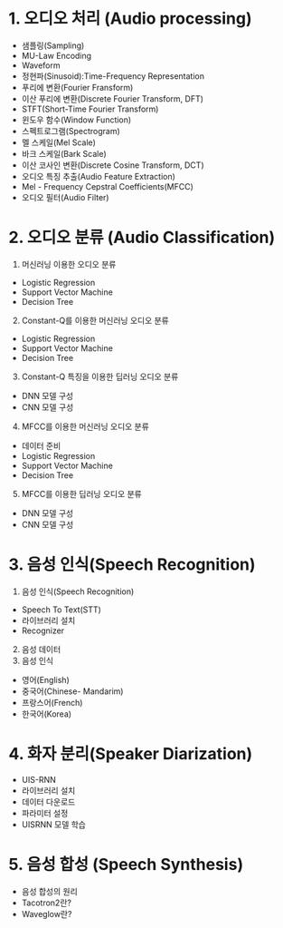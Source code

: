 # 1. 오디오 처리 (Audio processing)
- 샘플링(Sampling)
- MU-Law Encoding
- Waveform
- 정현파(Sinusoid):Time-Frequency Representation
- 푸리에 변환(Fourier Fransform)
- 이산 푸리에 변환(Discrete Fourier Transform, DFT)
- STFT(Short-Time Fourier Transform)
- 윈도우 함수(Window Function)
- 스펙트로그램(Spectrogram)
- 멜 스케일(Mel Scale)
- 바크 스케일(Bark Scale)
- 이산 코사인 변환(Discrete Cosine Transform, DCT)
- 오디오 특징 추출(Audio Feature Extraction)
- Mel - Frequency Cepstral Coefficients(MFCC)
- 오디오 필터(Audio Filter)


# 2. 오디오 분류 (Audio Classification)
1. 머신러닝 이용한 오디오 분류
- Logistic Regression
- Support Vector Machine
- Decision Tree
2. Constant-Q를 이용한 머신러닝 오디오 분류
- Logistic Regression
- Support Vector Machine
- Decision Tree
3. Constant-Q 특징을 이용한 딥러닝 오디오 분류
- DNN 모델 구성
- CNN 모델 구성
4. MFCC를 이용한 머신러닝 오디오 분류
- 데이터 준비
- Logistic Regression
- Support Vector Machine
- Decision Tree
5. MFCC를 이용한 딥러닝 오디오 분류
- DNN 모델 구성
- CNN 모델 구성

# 3. 음성 인식(Speech Recognition)
1. 음성 인식(Speech Recognition)
- Speech To Text(STT)
- 라이브러리 설치
- Recognizer
2. 음성 데이터
3. 음성 인식
- 영어(English)
- 중국어(Chinese- Mandarim)
- 프랑스어(French)
- 한국어(Korea)

# 4. 화자 분리(Speaker Diarization)
- UIS-RNN
- 라이브러리 설치
- 데이터 다운로드
- 파라미터 설정
- UISRNN 모델 학습

# 5. 음성 합성 (Speech Synthesis)
- 음성 합성의 원리
- Tacotron2란?
- Waveglow란?
